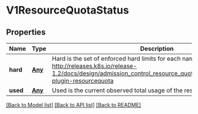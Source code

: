 # V1ResourceQuotaStatus

## Properties
Name | Type | Description | Notes
------------ | ------------- | ------------- | -------------
**hard** | [**Any**](Any.md) | Hard is the set of enforced hard limits for each named resource. More info: http://releases.k8s.io/release-1.2/docs/design/admission_control_resource_quota.md#admissioncontrol-plugin-resourcequota | [optional] 
**used** | [**Any**](Any.md) | Used is the current observed total usage of the resource in the namespace. | [optional] 

[[Back to Model list]](../README.md#documentation-for-models) [[Back to API list]](../README.md#documentation-for-api-endpoints) [[Back to README]](../README.md)


